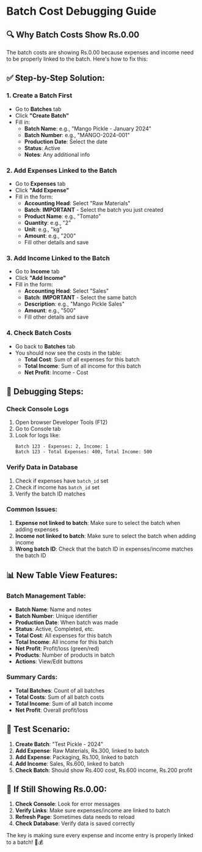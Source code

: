 # Batch Cost Debugging Guide

## 🔍 **Why Batch Costs Show Rs.0.00**

The batch costs are showing Rs.0.00 because expenses and income need to be properly linked to the batch. Here's how to fix this:

## ✅ **Step-by-Step Solution:**

### **1. Create a Batch First**
- Go to **Batches** tab
- Click **"Create Batch"**
- Fill in:
  - **Batch Name**: e.g., "Mango Pickle - January 2024"
  - **Batch Number**: e.g., "MANGO-2024-001"
  - **Production Date**: Select the date
  - **Status**: Active
  - **Notes**: Any additional info

### **2. Add Expenses Linked to the Batch**
- Go to **Expenses** tab
- Click **"Add Expense"**
- Fill in the form:
  - **Accounting Head**: Select "Raw Materials"
  - **Batch**: **IMPORTANT** - Select the batch you just created
  - **Product Name**: e.g., "Tomato"
  - **Quantity**: e.g., "2"
  - **Unit**: e.g., "kg"
  - **Amount**: e.g., "200"
  - Fill other details and save

### **3. Add Income Linked to the Batch**
- Go to **Income** tab
- Click **"Add Income"**
- Fill in the form:
  - **Accounting Head**: Select "Sales"
  - **Batch**: **IMPORTANT** - Select the same batch
  - **Description**: e.g., "Mango Pickle Sales"
  - **Amount**: e.g., "500"
  - Fill other details and save

### **4. Check Batch Costs**
- Go back to **Batches** tab
- You should now see the costs in the table:
  - **Total Cost**: Sum of all expenses for this batch
  - **Total Income**: Sum of all income for this batch
  - **Net Profit**: Income - Cost

## 🐛 **Debugging Steps:**

### **Check Console Logs**
1. Open browser Developer Tools (F12)
2. Go to Console tab
3. Look for logs like:
   ```
   Batch 123 - Expenses: 2, Income: 1
   Batch 123 - Total Expenses: 400, Total Income: 500
   ```

### **Verify Data in Database**
1. Check if expenses have `batch_id` set
2. Check if income has `batch_id` set
3. Verify the batch ID matches

### **Common Issues:**
1. **Expense not linked to batch**: Make sure to select the batch when adding expenses
2. **Income not linked to batch**: Make sure to select the batch when adding income
3. **Wrong batch ID**: Check that the batch ID in expenses/income matches the batch ID

## 📊 **New Table View Features:**

### **Batch Management Table:**
- **Batch Name**: Name and notes
- **Batch Number**: Unique identifier
- **Production Date**: When batch was made
- **Status**: Active, Completed, etc.
- **Total Cost**: All expenses for this batch
- **Total Income**: All income for this batch
- **Net Profit**: Profit/loss (green/red)
- **Products**: Number of products in batch
- **Actions**: View/Edit buttons

### **Summary Cards:**
- **Total Batches**: Count of all batches
- **Total Costs**: Sum of all batch costs
- **Total Income**: Sum of all batch income
- **Net Profit**: Overall profit/loss

## 🎯 **Test Scenario:**

1. **Create Batch**: "Test Pickle - 2024"
2. **Add Expense**: Raw Materials, Rs.300, linked to batch
3. **Add Expense**: Packaging, Rs.100, linked to batch
4. **Add Income**: Sales, Rs.600, linked to batch
5. **Check Batch**: Should show Rs.400 cost, Rs.600 income, Rs.200 profit

## 🔧 **If Still Showing Rs.0.00:**

1. **Check Console**: Look for error messages
2. **Verify Links**: Make sure expenses/income are linked to batch
3. **Refresh Page**: Sometimes data needs to reload
4. **Check Database**: Verify data is saved correctly

The key is making sure every expense and income entry is properly linked to a batch! 🥒💰
